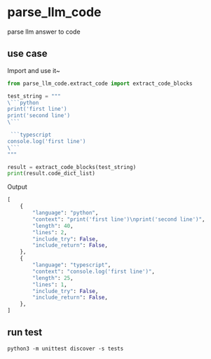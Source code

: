 # parse_llm_code

parse llm answer to code

## use case

Import and use it~

```python
from parse_llm_code.extract_code import extract_code_blocks

test_string = """
\```python
print('first line')
print('second line')
\```

 ```typescript
console.log('first line')
\```
"""

result = extract_code_blocks(test_string)
print(result.code_dict_list)
```

Output

```python
[
    {
        "language": "python",
        "context": "print('first line')\nprint('second line')",
        "length": 40,
        "lines": 2,
        "include_try": False,
        "include_return": False,
    },
    {
        "language": "typescript",
        "context": "console.log('first line')",
        "length": 25,
        "lines": 1,
        "include_try": False,
        "include_return": False,
    },
]
```

## run test

`python3 -m unittest discover -s tests`
